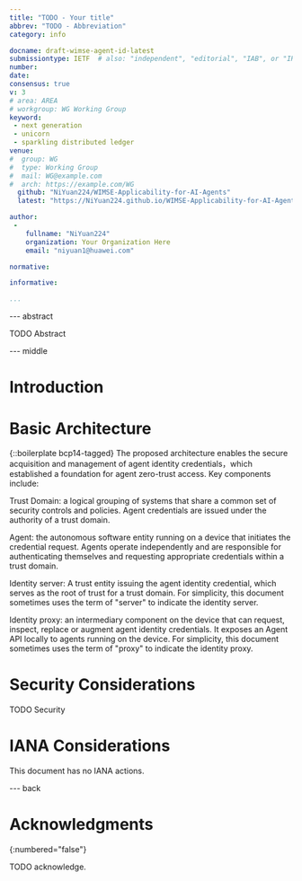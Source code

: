 ```yaml
---
title: "TODO - Your title"
abbrev: "TODO - Abbreviation"
category: info

docname: draft-wimse-agent-id-latest
submissiontype: IETF  # also: "independent", "editorial", "IAB", or "IRTF"
number:
date:
consensus: true
v: 3
# area: AREA
# workgroup: WG Working Group
keyword:
 - next generation
 - unicorn
 - sparkling distributed ledger
venue:
#  group: WG
#  type: Working Group
#  mail: WG@example.com
#  arch: https://example.com/WG
  github: "NiYuan224/WIMSE-Applicability-for-AI-Agents"
  latest: "https://NiYuan224.github.io/WIMSE-Applicability-for-AI-Agents/draft-wimse-agent-id.html"

author:
 -
    fullname: "NiYuan224"
    organization: Your Organization Here
    email: "niyuan1@huawei.com"

normative:

informative:

...
```


--- abstract

TODO Abstract


--- middle

# Introduction




# Basic Architecture

{::boilerplate bcp14-tagged}
The proposed architecture enables the secure acquisition and management of agent identity credentials，which established a foundation for agent zero-trust access. Key components include:

Trust Domain: a logical grouping of systems that share a common set of security controls and policies. Agent credentials are issued under the authority of a trust domain.

Agent: the autonomous software entity running on a device that initiates the credential request. Agents operate independently and are responsible for authenticating themselves and requesting appropriate credentials within a trust domain.

Identity server: A trust entity issuing the agent identity credential, which serves as the root of trust for a trust domain. For simplicity, this document sometimes uses the term of "server" to indicate the identity server.

Identity proxy: an intermediary component on the device that can request, inspect, replace or augment agent identity credentials. It exposes an Agent API locally to agents running on the device. For simplicity, this document sometimes uses the term of "proxy" to indicate the identity proxy.


# Security Considerations

TODO Security


# IANA Considerations

This document has no IANA actions.


--- back

# Acknowledgments
{:numbered="false"}

TODO acknowledge.
